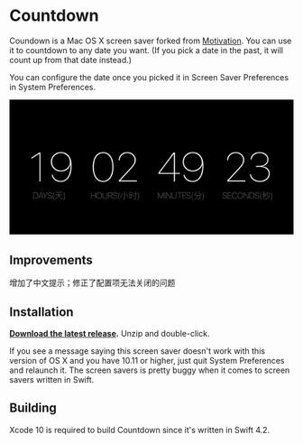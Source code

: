 # Countdown

Coundown is a Mac OS X screen saver forked from [Motivation](https://github.com/soffes/Motivation). You can use it to countdown to any date you want. (If you pick a date in the past, it will count up from that date instead.)

You can configure the date once you picked it in Screen Saver Preferences in System Preferences.

![Countdown Screen Saver](countdown.gif)

## Improvements

增加了中文提示；修正了配置项无法关闭的问题


## Installation

**[Download the latest release](https://github.com/zfdang/Countdown/releases).** Unzip and double-click.

If you see a message saying this screen saver doesn't work with this version of OS X and you have 10.11 or higher, just quit System Preferences and relaunch it. The screen savers is pretty buggy when it comes to screen savers written in Swift.

## Building

Xcode 10 is required to build Countdown since it's written in Swift 4.2.
